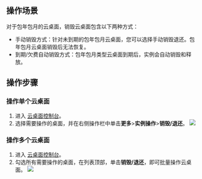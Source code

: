## 操作场景
对于包年包月的云桌面，销毁云桌面包含以下两种方式：
- 手动销毁方式：针对未到期的包年包月云桌面，您可以选择手动销毁退还。包年包月云桌面销毁后无法恢复。
- 到期/欠费自动销毁方式：包年包月类型云桌面到期后，实例会自动销毁和释放。

## 操作步骤
### 操作单个云桌面
1. 进入 [云桌面控制台](https://console.cloud.tencent.com/cvd)。
2. 选择需要操作的桌面，并在右侧操作栏中单击**更多**>**实例操作**>**销毁/退还**。
![](https://main.qcloudimg.com/raw/d685191dacb18ee4c9e3fbc9106367c0.png)

### 操作多个云桌面
1. 进入 [云桌面控制台](https://console.cloud.tencent.com/cvd)。
2. 勾选所有需要操作的桌面，在列表顶部，单击**销毁/退还**，即可批量操作云桌面。
![](https://main.qcloudimg.com/raw/08912faa8663469fc3d6c11fb0e1d7ad.png)
